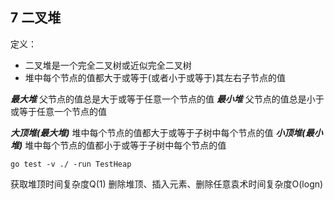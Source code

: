 ## 7 二叉堆

定义：
* 二叉堆是一个完全二叉树或近似完全二叉树
* 堆中每个节点的值都大于或等于(或者小于或等于)其左右子节点的值

***最大堆*** 父节点的值总是大于或等于任意一个节点的值
***最小堆*** 父节点的值总是小于或等于任意一个节点的值

***大顶堆(最大堆)***  堆中每个节点的值都大于或等于子树中每个节点的值
***小顶堆(最小堆)***  堆中每个节点的值都小于或等于子树中每个节点的值

```
go test -v ./ -run TestHeap
```

获取堆顶时间复杂度Q(1)
删除堆顶、插入元素、删除任意袁术时间复杂度O(logn)
   